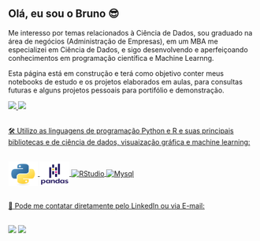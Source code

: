 ## Olá, eu sou o Bruno 😎


Me interesso por temas relacionados à Ciência de Dados, sou graduado na área de negócios (Administração de Empresas), em um MBA me especializei em Ciência de Dados, e sigo desenvolvendo e aperfeiçoando conhecimentos em programação científica e Machine Learnng.

Esta página está em construção e terá como objetivo conter meus notebooks de estudo e os projetos elaborados em aulas, para consultas futuras e alguns projetos pessoais para portifólio e demonstração.

<div>
  <a href="https://github.com/b-rns">
  <img height="180em" src="https://github-readme-stats.vercel.app/api?username=b-rns&show_icons=true&theme=dark&include_all_commits=true&count_private=true"/>
  <img height="130em" src="https://github-readme-stats.vercel.app/api/top-langs/?username=b-rns&layout=compact&langs_count=7&theme=dark"/>
</div>
    

<br/> 🛠️ Utilizo as linguagens de programação Python e R e suas principais bibliotecas e de ciência de dados, visuaização gráfica e machine learning: <br/>
   
<div style="display: inline_block"><br>
  <img align="center" alt="Python" height="50" width="60" src="https://raw.githubusercontent.com/devicons/devicon/master/icons/python/python-original.svg">
  <img align="center" alt="Pandas" height="50" width="60" src="https://raw.githubusercontent.com/devicons/devicon/master/icons/pandas/pandas-original-wordmark.svg">
  <img align="center" alt="RStudio" height="50" width="60" src="https://cdn.jsdelivr.net/gh/devicons/devicon/icons/rstudio/rstudio-original.svg">
  <img align="center" alt="Mysql" height="50" width="60" src="https://cdn.jsdelivr.net/gh/devicons/devicon/icons/mysql/mysql-original.svg">
</div>
  
 
  <br/> 📧 Pode me contatar diretamente pelo LinkedIn ou via E-mail:
  
  <div > 
  <br/>
  <a href = "mailto:brunorocha.nsc@gmail.com"><img src="https://img.shields.io/badge/-Gmail-%23333?style=for-the-badge&logo=gmail&logoColor=white" target="_blank"></a>
  <a href="https://www.linkedin.com/in/bruno-r-n-santos-70403015a/" target="_blank"><img src="https://img.shields.io/badge/-LinkedIn-%230077B5?style=for-the-badge&logo=linkedin&logoColor=white" target="_blank"></a> 
</div>

